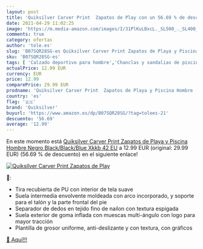 ```yaml
---
layout: post
title: 'Quiksilver Carver Print  Zapatos de Play con un 56.69 % de descuento'
date: 2021-04-29 11:02:25
image: 'https://m.media-amazon.com/images/I/31PlKuLBxcL._SL500_._SL400_.jpg'
comments: true
category: ofertas
author: 'tole.es'
slug: 'B07SQR28SG-es Quiksilver Carver Print Zapatos de Playa y Piscina Hombre...'
sku: 'B07SQR28SG-es'
tags: [ 'Calzado deportivo para hombre','Chanclas y sandalias de piscina para hombre','Zapatillas y calzado deportivo para hombre','Zapatos','Zapatos para hombre','Zapatos y complementos','quiksilver','zapatos', ]
actualPrice: 12.99 EUR
currency: EUR
price: 12.99
comparePrice: 29.99 EUR
prodname: 'Quiksilver Carver Print  Zapatos de Playa y Piscina Hombre  Negro  Black/Black/Blue Xkkb   42 EU'
country: 'es'
flag: '🇪🇸'
brand: 'Quiksilver'
buyurl: 'https://www.amazon.es/dp/B07SQR28SG/?tag=tolees-21'
descuento: '56.69'
average: '12.99'
---
```


En este momento está [Quiksilver Carver Print  Zapatos de Playa y Piscina Hombre  Negro  Black/Black/Blue Xkkb   42 EU](https://www.amazon.es/dp/B07SQR28SG/?tag=tolees-21) a 12.99 EUR (original: 29.99 EUR) (56.69 %  de descuento) en el siguiente enlace!

[![Quiksilver Carver Print  Zapatos de Play](https://m.media-amazon.com/images/I/31PlKuLBxcL._SL500_._SL400_.jpg)](https://www.amazon.es/dp/B07SQR28SG/?tag=tolees-21)

🔎:

- Tira recubierta de PU con interior de tela suave
- Suela intermedia envolvente moldeada con arco incorporado, y soporte para el talón y la parte frontal del pie
- Separador de dedos en tejido fino de nailon con textura espigada
- Suela exterior de goma inflada con muescas multi-ángulo con logo para mayor tracción
- Plantilla de grosor uniforme, anti-deslizante y con textura, con gráficos

[🛒 Aquí!!!](https://www.amazon.es/dp/B07SQR28SG/?tag=tolees-21)
